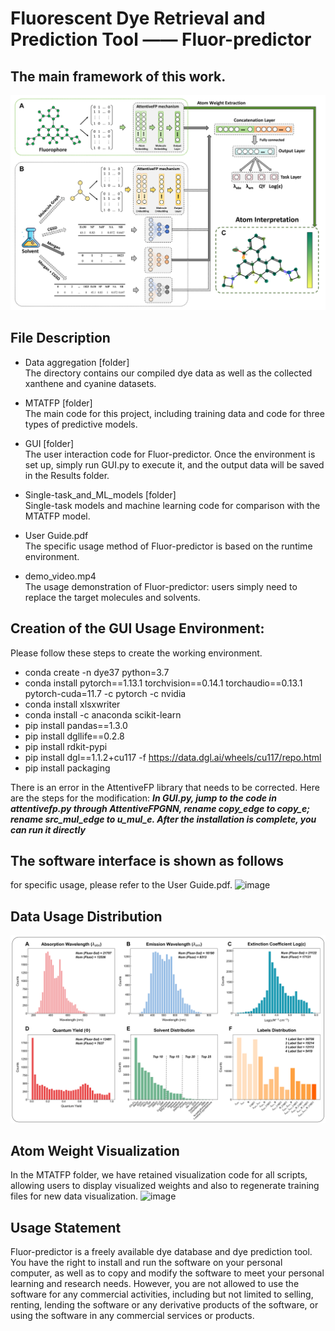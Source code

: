 # Fluorescent Dye Retrieval and Prediction Tool —— Fluor-predictor
## The main framework of this work.
![image](https://github.com/17855461143/fluor_pred/blob/main/figures/2.png?raw=true)

## File Description
* Data aggregation [folder]  
  The directory contains our compiled dye data as well as the collected xanthene  and cyanine datasets.  
    
* MTATFP [folder]  
  The main code for this project, including training data and code for three types of predictive models.  
    
* GUI [folder]  
  The user interaction code for Fluor-predictor. Once the environment is set up, simply run GUI.py to execute it, and the output data will be saved in the Results folder.  
    
* Single-task_and_ML_models [folder]  
  Single-task models and machine learning code for comparison with the MTATFP model.  
    
* User Guide.pdf  
  The specific usage method of Fluor-predictor is based on the runtime environment.
  
* demo_video.mp4  
  The usage demonstration of Fluor-predictor: users simply need to replace the target molecules and solvents.

## Creation of the GUI Usage Environment:  
Please follow these steps to create the working environment.  
* conda create -n dye37 python=3.7
* conda install pytorch==1.13.1 torchvision==0.14.1 torchaudio==0.13.1 pytorch-cuda=11.7 -c pytorch -c nvidia
* conda install xlsxwriter
* conda install -c anaconda scikit-learn
* pip install pandas==1.3.0
* pip install dgllife==0.2.8
* pip install rdkit-pypi
* pip install dgl==1.1.2+cu117 -f https://data.dgl.ai/wheels/cu117/repo.html
* pip install packaging
  
There is an error in the AttentiveFP library that needs to be corrected. Here are the steps for the modification: ___In GUI.py, jump to the code in attentivefp.py through AttentiveFPGNN, rename copy_edge to copy_e; rename src_mul_edge to u_mul_e. After the installation is complete, you can run it directly___  
  
## The software interface is shown as follows
for specific usage, please refer to the User Guide.pdf.
![image](https://github.com/17855461143/fluor_pred/blob/main/figures/1.png?raw=true)

## Data Usage Distribution
![image](https://github.com/17855461143/fluor_pred/blob/main/figures/3.png?raw=true)

## Atom Weight Visualization
In the MTATFP folder, we have retained visualization code for all scripts, allowing users to display visualized weights and also to regenerate training files for new data visualization.
![image](https://github.com/17855461143/fluor_pred/blob/main/figures/4.png?raw=true)

## Usage Statement
Fluor-predictor is a freely available dye database and dye prediction tool. You have the right to install and run the software on your personal computer, as well as to copy and modify the software to meet your personal learning and research needs. However, you are not allowed to use the software for any commercial activities, including but not limited to selling, renting, lending the software or any derivative products of the software, or using the software in any commercial services or products.
